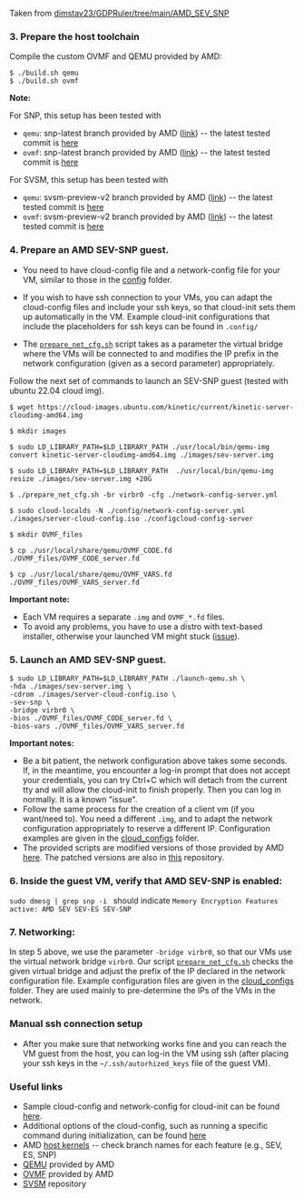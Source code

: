 Taken from [dimstav23/GDPRuler/tree/main/AMD_SEV_SNP](https://github.com/dimstav23/GDPRuler/tree/main/AMD_SEV_SNP)

### 3. Prepare the host toolchain
Compile the custom OVMF and QEMU provided by AMD:

```
$ ./build.sh qemu
$ ./build.sh ovmf
```

**Note:** 

For SNP, this setup has been tested with 
- `qemu`: snp-latest branch provided by AMD ([link](https://github.com/AMDESE/qemu/tree/snp-latest)) -- the latest tested commit is [here](https://github.com/AMDESE/qemu/commit/b3721248d18d1ed56a75df2528591b2f1505660f)
- `ovmf`: snp-latest branch provided by AMD ([link](https://github.com/AMDESE/ovmf/tree/snp-latest)) -- the latest tested commit is [here](https://github.com/AMDESE/ovmf/commit/e1a623d4ac86024284c53f7e577b02b45ffb8b2f)

For SVSM, this setup has been tested with 
- `qemu`: svsm-preview-v2 branch provided by AMD ([link](https://github.com/AMDESE/qemu/tree/svsm-preview-v2)) -- the latest tested commit is [here](https://github.com/AMDESE/qemu/commit/2c6dbe30d6da1cac18ff6dba81087179ebd3b8a7)
- `ovmf`: svsm-preview-v2 branch provided by AMD ([link](https://github.com/AMDESE/ovmf/tree/svsm-preview-v2)) -- the latest tested commit is [here](https://github.com/AMDESE/ovmf/commit/db753e31773ae52ea7f2b320fc7a57c5ef6b46d0)


### 4. Prepare an AMD SEV-SNP guest.
- You need to have cloud-config file and a network-config file for your VM, similar to those in the [config](.config/) folder.
- If you wish to have ssh connection to your VMs, you can adapt the cloud-config files and include your ssh keys, so that cloud-init sets them up automatically in the VM. Example cloud-init configurations that include the placeholders for ssh keys can be found in `.config/`

- The [`prepare_net_cfg.sh`](./prepare_net_cfg.sh) script takes as a parameter the virtual bridge where the VMs will be connected to and modifies the IP prefix in the network configuration (given as a secord parameter) appropriately.

Follow the next set of commands to launch an SEV-SNP guest (tested with ubuntu 22.04 cloud img).
```
$ wget https://cloud-images.ubuntu.com/kinetic/current/kinetic-server-cloudimg-amd64.img 

$ mkdir images

$ sudo LD_LIBRARY_PATH=$LD_LIBRARY_PATH ./usr/local/bin/qemu-img convert kinetic-server-cloudimg-amd64.img ./images/sev-server.img

$ sudo LD_LIBRARY_PATH=$LD_LIBRARY_PATH  ./usr/local/bin/qemu-img resize ./images/sev-server.img +20G 

$ ./prepare_net_cfg.sh -br virbr0 -cfg ./network-config-server.yml

$ sudo cloud-localds -N ./config/network-config-server.yml ./images/server-cloud-config.iso ./configcloud-config-server

$ mkdir OVMF_files

$ cp ./usr/local/share/qemu/OVMF_CODE.fd ./OVMF_files/OVMF_CODE_server.fd

$ cp ./usr/local/share/qemu/OVMF_VARS.fd ./OVMF_files/OVMF_VARS_server.fd
```

**Important note:** 
- Each VM requires a separate `.img` and `OVMF_*.fd` files.
- To avoid any problems, you have to use a distro with text-based installer, otherwise your launched VM might stuck ([issue](https://github.com/AMDESE/AMDSEV/issues/38)).

### 5. Launch an AMD SEV-SNP guest.
```
$ sudo LD_LIBRARY_PATH=$LD_LIBRARY_PATH ./launch-qemu.sh \
-hda ./images/sev-server.img \
-cdrom ./images/server-cloud-config.iso \
-sev-snp \
-bridge virbr0 \
-bios ./OVMF_files/OVMF_CODE_server.fd \
-bios-vars ./OVMF_files/OVMF_VARS_server.fd
```

**Important notes:**
- Be a bit patient, the network configuration above takes some seconds. If, in the meantime, you encounter a log-in prompt that does not accept your credentials, you can try Ctrl+C which will detach from the current tty and will allow the cloud-init to finish properly. Then you can log in normally.
It is a known "issue". 
- Follow the same process for the creation of a client vm (if you want/need to).
You need a different `.img`, and to adapt the network configuration appropriately to reserve a different IP.
Configuration examples are given in the [cloud_configs](./cloud_configs/) folder.
- The provided scripts are modified versions of those provided by AMD [here](https://github.com/AMDESE/linux-svsm). The patched versions are also in [this](https://github.com/dimstav23/linux-svsm/tree/gdpruler_patched_build) repository.

### 6. Inside the guest VM, verify that AMD SEV-SNP is enabled:
`sudo dmesg | grep snp -i ` should indicate `Memory Encryption Features active: AMD SEV SEV-ES SEV-SNP`

### 7. Networking: 
In step 5 above, we use the parameter `-bridge virbr0`, so that our VMs use the virtual network bridge `virbr0`. 
Our script [`prepare_net_cfg.sh`](./prepare_net_cfg.sh) checks the given virtual bridge and adjust the prefix of the IP declared in the network configuration file. Example configuration files are given in the [cloud_configs](./cloud_configs/) folder. They are used mainly to pre-determine the IPs of the VMs in the network.

### Manual ssh connection setup
- After you make sure that networking works fine and you can reach the VM guest from the host, you can log-in the VM using ssh (after placing your ssh keys in the `~/.ssh/autorhized_keys` file of the guest VM).

### Useful links
- Sample cloud-config and network-config for cloud-init can be found [here](https://gist.github.com/itzg/2577205f2036f787a2bd876ae458e18e).
- Additional options of the cloud-config, such as running a specific command during initialization, can be found [here](https://www.digitalocean.com/community/tutorials/how-to-use-cloud-config-for-your-initial-server-setup)
- AMD [host kernels](https://github.com/AMDESE/linux) -- check branch names for each feature (e.g., SEV, ES, SNP)
- [QEMU](https://github.com/AMDESE/qemu) provided by AMD
- [OVMF](https://github.com/AMDESE/ovmf) provided by AMD
- [SVSM](https://github.com/AMDESE/linux-svsm) repository